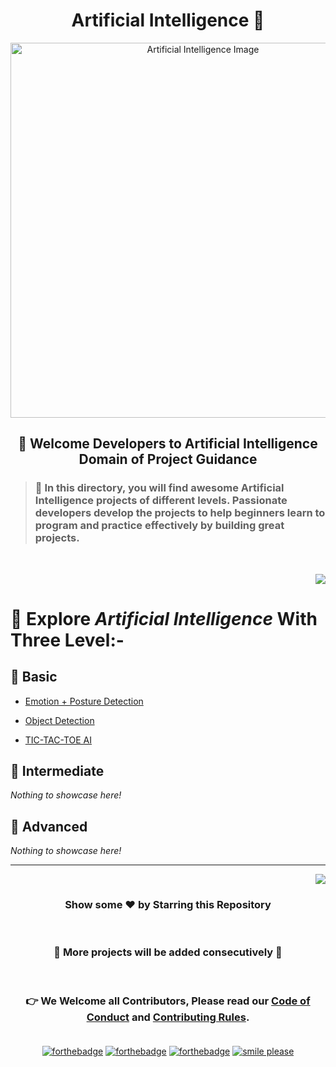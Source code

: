 <h1 align="center">Artificial Intelligence 🤖</h1>

<p align="center"><img src="https://www.srimax.com/wp-content/uploads/2020/01/Importance-of-Artificial-Intelligence.jpeg" alt="Artificial Intelligence Image" width=600px />
<div id="top"></div>
  
<h2 align="center">🚦 Welcome Developers to Artificial Intelligence Domain of Project Guidance</p></h2>

> <h3>🏰 In this directory, you will find awesome Artificial Intelligence projects of different levels. Passionate developers develop the projects to help beginners learn to program and practice effectively by building great projects.</h3>

</br>

<p align="right"><a href="#Bottom"><img src="https://img.shields.io/badge/-Bottom-red?style=for-the-badge" /></a></p>

<h1> 🎯 Explore <i>Artificial Intelligence</i> With Three Level:-</h1>

<h2>🚩 Basic</h2>    

- [Emotion + Posture Detection](https://github.com/muskan467/Project-Guidance/tree/AI-README/Artificial%20Intelligence/Basic/Emotion%20%2B%20Posture%20Detection)<br>

- [Object Detection](https://github.com/muskan467/Project-Guidance/tree/AI-README/Artificial%20Intelligence/Basic/Object_Detection)<br>

- [TIC-TAC-TOE AI](https://github.com/muskan467/Project-Guidance/tree/AI-README/Artificial%20Intelligence/Basic/TIC-TAC-TOE%20AI)<br>

<h2>🚩 Intermediate</h2> 

<i>Nothing to showcase here!</i>

<h2>🚩 Advanced</h2> 

<i>Nothing to showcase here!</i>

---

<p align="right"><a href="#top"><img src="https://img.shields.io/badge/-Back%20to%20Top-red?style=for-the-badge" /></a></p>

<h3 align="center"> Show some ❤️ by Starring this Repository</p> </h3><br>

<h3 align="center"> 💌 More projects will be added consecutively 💌 </h3><br>

### <p align="center"> 👉 We Welcome all Contributors, Please read our [Code of Conduct](https://github.com/Kushal997-das/Project-Guidance/blob/main/CODE_OF_CONDUCT.md) and [Contributing Rules](https://github.com/Kushal997-das/Project-Guidance/blob/main/CONTRIBUTING.md). <br><br>

<div align="center" id="Bottom">

[![forthebadge](https://forthebadge.com/images/badges/built-by-developers.svg)](https://forthebadge.com)
[![forthebadge](https://forthebadge.com/images/badges/built-with-love.svg)](https://forthebadge.com)
[![forthebadge](https://forthebadge.com/images/badges/built-with-swag.svg)](https://forthebadge.com)
[![smile please](https://forthebadge.com/images/badges/makes-people-smile.svg)](https://github.com/Kushal997-das/)

</div>
